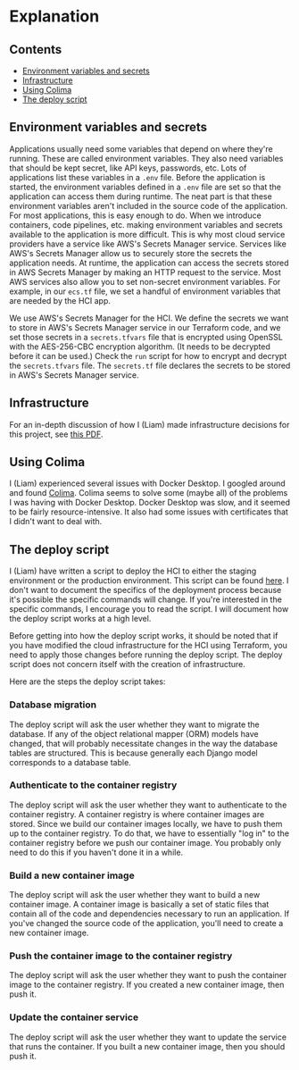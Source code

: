# Explanation

## Contents

- [Environment variables and secrets](#environment-variables-and-secrets)
- [Infrastructure](#infrastructure)
- [Using Colima](#using-colima)
- [The deploy script](#the-deploy-script)

## Environment variables and secrets

Applications usually need some variables that depend on where they're running.
These are called environment variables. They also need variables that should be
kept secret, like API keys, passwords, etc. Lots of applications list these
variables in a `.env` file. Before the application is started, the environment
variables defined in a `.env` file are set so that the application can access
them during runtime. The neat part is that these environment variables aren't
included in the source code of the application. For most applications, this is
easy enough to do. When we introduce containers, code pipelines, etc. making
environment variables and secrets available to the application is more
difficult. This is why most cloud service providers have a service like AWS's
Secrets Manager service. Services like AWS's Secrets Manager allow us to
securely store the secrets the application needs. At runtime, the application
can access the secrets stored in AWS Secrets Manager by making an HTTP request
to the service. Most AWS services also allow you to set non-secret environment
variables. For example, in our `ecs.tf` file, we set a handful of environment
variables that are needed by the HCI app.

We use AWS's Secrets Manager for the HCI. We define the secrets we want to store
in AWS's Secrets Manager service in our Terraform code, and we set those secrets
in a `secrets.tfvars` file that is encrypted using OpenSSL with the AES-256-CBC
encryption algorithm. (It needs to be decrypted before it can be used.) Check
the `run` script for how to encrypt and decrypt the `secrets.tfvars` file. The
`secrets.tf` file declares the secrets to be stored in AWS's Secrets Manager
service.

## Infrastructure

For an in-depth discussion of how I (Liam) made infrastructure decisions for
this project, see [this PDF](./explanation-infrastructure.pdf).

## Using Colima

I (Liam) experienced several issues with Docker Desktop. I googled around and
found [Colima](https://github.com/abiosoft/colima). Colima seems to solve some
(maybe all) of the problems I was having with Docker Desktop. Docker Desktop was
slow, and it seemed to be fairly resource-intensive. It also had some issues
with certificates that I didn't want to deal with.

## The deploy script

I (Liam) have written a script to deploy the HCI to either the staging
environment or the production environment. This script can be found
[here](../scripts/deploy.py). I don't want to document the specifics of
the deployment process because it's possible the specific commands will
change. If you're interested in the specific commands, I encourage you
to read the script. I will document how the deploy script works at a
high level.

Before getting into how the deploy script works, it should be noted that
if you have modified the cloud infrastructure for the HCI using
Terraform, you need to apply those changes before running the deploy
script. The deploy script does not concern itself with the creation of
infrastructure.

Here are the steps the deploy script takes:

### Database migration

The deploy script will ask the user whether they want to migrate the
database. If any of the object relational mapper (ORM) models have
changed, that will probably necessitate changes in the way the database
tables are structured. This is because generally each Django model
corresponds to a database table.

### Authenticate to the container registry

The deploy script will ask the user whether they want to authenticate to
the container registry. A container registry is where container images
are stored. Since we build our container images locally, we have to push
them up to the container registry. To do that, we have to essentially
"log in" to the container registry before we push our container image.
You probably only need to do this if you haven't done it in a while.

### Build a new container image

The deploy script will ask the user whether they want to build a new
container image. A container image is basically a set of static files
that contain all of the code and dependencies necessary to run an
application. If you've changed the source code of the application,
you'll need to create a new container image.

### Push the container image to the container registry

The deploy script will ask the user whether they want to push the
container image to the container registry. If you created a new
container image, then push it.

### Update the container service

The deploy script will ask the user whether they want to update the
service that runs the container. If you built a new container image,
then you should push it.

